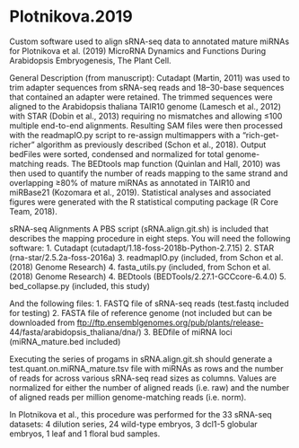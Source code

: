 # Plotnikova.2019
Custom software used to align sRNA-seq data to annotated mature miRNAs for Plotnikova et al. (2019) MicroRNA Dynamics and Functions During Arabidopsis Embryogenesis, The Plant Cell.


General Description (from manuscript):
Cutadapt (Martin, 2011) was used to trim adapter sequences from sRNA-seq reads and 18–30-base sequences that contained an adapter were retained. The trimmed sequences were aligned to the Arabidopsis thaliana TAIR10 genome (Lamesch et al., 2012) with STAR (Dobin et al., 2013) requiring no mismatches and allowing ≤100 multiple end-to-end alignments. Resulting SAM files were then processed with the readmapIO.py script to re-assign multimappers with a “rich-get-richer” algorithm as previously described (Schon et al., 2018). Output bedFiles were sorted, condensed and normalized for total genome-matching reads. The BEDtools map function (Quinlan and Hall, 2010) was then used to quantify the number of reads mapping to the same strand and overlapping ≥80% of mature miRNAs as annotated in TAIR10 and miRBase21 (Kozomara et al., 2019). Statistical analyses and associated figures were generated with the R statistical computing package (R Core Team, 2018).

sRNA-seq Alignments
  A PBS script (sRNA.align.git.sh) is included that describes the mapping procedure in eight steps. You will need the following software:
      1. Cutadapt (cutadapt/1.18-foss-2018b-Python-2.7.15)
      2. STAR (rna-star/2.5.2a-foss-2016a)
      3. readmapIO.py (included, from Schon et al. (2018) Genome Research)
      4. fasta_utils.py (included, from Schon et al. (2018) Genome Research)
      4. BEDtools (BEDTools/2.27.1-GCCcore-6.4.0)
      5. bed_collapse.py (included, this study)
      
  And the following files: 
      1. FASTQ file of sRNA-seq reads (test.fastq included for testing)
      2. FASTA file of reference genome (not included but can be downloaded from ftp://ftp.ensemblgenomes.org/pub/plants/release-                  44/fasta/arabidopsis_thaliana/dna/) 
      3. BEDfile of miRNA loci (miRNA_mature.bed included)
      
Executing the series of progams in sRNA.align.git.sh should generate a test.quant.on.miRNA_mature.tsv file with miRNAs as rows and the     number of reads for across various sRNA-seq read sizes as columns. Values are normalized for either the number of aligned reads (i.e. raw) and the number of aligned reads per million genome-matching reads (i.e. norm). 

In Plotnikova et al., this procedure was performed for the 33 sRNA-seq datasets: 4 dilution series, 24 wild-type embryos, 3 dcl1-5 globular embryos, 1 leaf and 1 floral bud samples.
